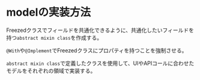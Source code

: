 # modelの実装方法

Freezedクラスでフィールドを共通化できるように、共通化したいフィールドを持つ`abstract mixin class`を作成する。

`@With`や`@Implement`でFreezedクラスにプロパティを持つことを強制させる。

`abstract mixin class`で定義したクラスを使用して、UIやAPIコールに合わせたモデルをそれぞれの領域で実装する。
